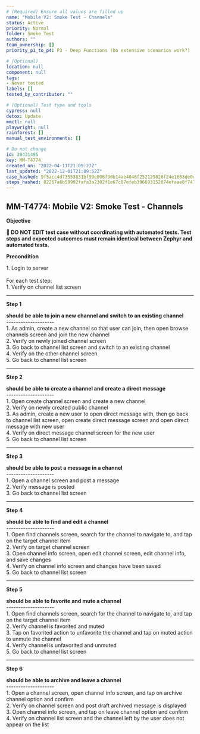```yaml
---
# (Required) Ensure all values are filled up
name: "Mobile V2: Smoke Test - Channels"
status: Active
priority: Normal
folder: Smoke Test
authors: ""
team_ownership: []
priority_p1_to_p4: P3 - Deep Functions (Do extensive scenarios work?)

# (Optional)
location: null
component: null
tags:
- Never tested
labels: []
tested_by_contributor: ""

# (Optional) Test type and tools
cypress: null
detox: Update
mmctl: null
playwright: null
rainforest: []
manual_test_environments: []

# Do not change
id: 20431495
key: MM-T4774
created_on: "2022-04-11T21:09:27Z"
last_updated: "2022-12-01T21:09:52Z"
case_hashed: 9f5acc4d73553831bf99e096f90b14ae4046f252129826f24e1663de0c3bd7d9eee7dee1200662082c92e5e0e854479d
steps_hashed: 82267a6b59992fafa3a2302f1e67c87efeb396693152074efaae8f7478504b2be6e5449f670bc767547e8f03316edae3
---
```


<!-- (Auto-generated) Based on frontmatter's "key" and "name" -->

## MM-T4774: Mobile V2: Smoke Test - Channels

**Objective**

**🛑 DO NOT EDIT test case without coordinating with automated tests. Test steps and expected outcomes must remain identical between Zephyr and automated tests.**

**Precondition**

1\. Login to server\
\
For each test step:\
1\. Verify on channel list screen

---

**Step 1**

**should be able to join a new channel and switch to an existing channel**\
\--------------------\
1\. As admin, create a new channel so that user can join, then open browse channels screen and join the new channel\
2\. Verify on newly joined channel screen\
3\. Go back to channel list screen and switch to an existing channel\
4\. Verify on the other channel screen\
5\. Go back to channel list screen

---

**Step 2**

**should be able to create a channel and create a direct message**\
\--------------------\
1\. Open create channel screen and create a new channel\
2\. Verify on newly created public channel\
3\. As admin, create a new user to open direct message with, then go back to channel list screen, open create direct message screen and open direct message with new user\
4\. Verify on direct message channel screen for the new user\
5\. Go back to channel list screen

---

**Step 3**

**should be able to post a message in a channel**\
\--------------------\
1\. Open a channel screen and post a message\
2\. Verify message is posted\
3\. Go back to channel list screen

---

**Step 4**

**should be able to find and edit a channel**\
\--------------------\
1\. Open find channels screen, search for the channel to navigate to, and tap on the target channel item\
2\. Verify on target channel screen\
3\. Open channel info screen, open edit channel screen, edit channel info, and save changes\
4\. Verify on channel info screen and changes have been saved\
5\. Go back to channel list screen

---

**Step 5**

**should be able to favorite and mute a channel**\
\--------------------\
1\. Open find channels screen, search for the channel to navigate to, and tap on the target channel item\
2\. Verify channel is favorited and muted\
3\. Tap on favorited action to unfavorite the channel and tap on muted action to unmute the channel\
4\. Verify channel is unfavorited and unmuted\
5\. Go back to channel list screen

---

**Step 6**

**should be able to archive and leave a channel**\
\--------------------\
1\. Open a channel screen, open channel info screen, and tap on archive channel option and confirm\
2\. Verify on channel screen and post draft archived message is displayed\
3\. Open channel info screen, and tap on leave channel option and confirm\
4\. Verify on channel list screen and the channel left by the user does not appear on the list
